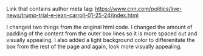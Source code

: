 Link that contains author meta tag:
https://www.cnn.com/politics/live-news/trump-trial-e-jean-carroll-01-25-24/index.html

I changed two things from the original html code. I changed the amount of padding of the content from the outer box lines so it is more spaced out and visually appealing. I also added a light background color to differenitate the box from the rest of the page and again, look more visually appealing.
